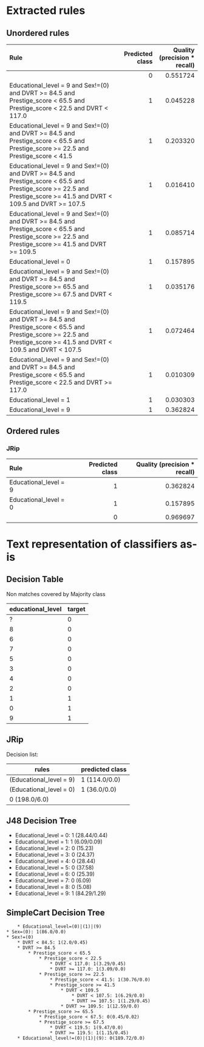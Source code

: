 # Extracted rules

## Unordered rules

| Rule | Predicted class | Quality (precision * recall) |
|:----|----:|----:|
|  | 0 | 0.551724 |
| Educational_level = 9 and Sex!=(0) and DVRT >= 84.5 and Prestige_score < 65.5 and Prestige_score < 22.5 and DVRT < 117.0 | 1 | 0.045228 |
| Educational_level = 9 and Sex!=(0) and DVRT >= 84.5 and Prestige_score < 65.5 and Prestige_score >= 22.5 and Prestige_score < 41.5 | 1 | 0.203320 |
| Educational_level = 9 and Sex!=(0) and DVRT >= 84.5 and Prestige_score < 65.5 and Prestige_score >= 22.5 and Prestige_score >= 41.5 and DVRT < 109.5 and DVRT >= 107.5 | 1 | 0.016410 |
| Educational_level = 9 and Sex!=(0) and DVRT >= 84.5 and Prestige_score < 65.5 and Prestige_score >= 22.5 and Prestige_score >= 41.5 and DVRT >= 109.5 | 1 | 0.085714 |
| Educational_level = 0 | 1 | 0.157895 |
| Educational_level = 9 and Sex!=(0) and DVRT >= 84.5 and Prestige_score >= 65.5 and Prestige_score >= 67.5 and DVRT < 119.5 | 1 | 0.035176 |
| Educational_level = 9 and Sex!=(0) and DVRT >= 84.5 and Prestige_score < 65.5 and Prestige_score >= 22.5 and Prestige_score >= 41.5 and DVRT < 109.5 and DVRT < 107.5 | 1 | 0.072464 |
| Educational_level = 9 and Sex!=(0) and DVRT >= 84.5 and Prestige_score < 65.5 and Prestige_score < 22.5 and DVRT >= 117.0 | 1 | 0.010309 |
| Educational_level = 1 | 1 | 0.030303 |
| Educational_level = 9 | 1 | 0.362824 |

## Ordered rules

### JRip

| Rule | Predicted class | Quality (precision * recall) |
|:----|----:|----:|
| Educational_level = 9 | 1 | 0.362824 |
| Educational_level = 0 | 1 | 0.157895 |
|  | 0 | 0.969697 |


# Text representation of classifiers as-is

## Decision Table

Non matches covered by Majority class

educational_level|target
---|---
?|0
8|0
6|0
7|0
5|0
3|0
4|0
2|0
1|1
0|1
9|1

## JRip

Decision list:

rules | predicted class
---|---
(Educational_level = 9)|1 (114.0/0.0)
(Educational_level = 0)|1 (36.0/0.0)
|0 (198.0/6.0)


## J48 Decision Tree

* Educational_level = 0: 1 (28.44/0.44)
* Educational_level = 1: 1 (6.09/0.09)
* Educational_level = 2: 0 (15.23)
* Educational_level = 3: 0 (24.37)
* Educational_level = 4: 0 (28.44)
* Educational_level = 5: 0 (37.58)
* Educational_level = 6: 0 (25.39)
* Educational_level = 7: 0 (6.09)
* Educational_level = 8: 0 (5.08)
* Educational_level = 9: 1 (84.29/1.29)


## SimpleCart Decision Tree

		* Educational_level=(0)|(1)|(9)
	* Sex=(0): 1(86.0/0.0)
	* Sex!=(0)
		* DVRT < 84.5: 1(2.0/0.45)
		* DVRT >= 84.5
			* Prestige_score < 65.5
				* Prestige_score < 22.5
					* DVRT < 117.0: 1(3.29/0.45)
					* DVRT >= 117.0: 1(3.09/0.0)
				* Prestige_score >= 22.5
					* Prestige_score < 41.5: 1(30.76/0.0)
					* Prestige_score >= 41.5
						* DVRT < 109.5
							* DVRT < 107.5: 1(6.29/0.0)
							* DVRT >= 107.5: 1(1.29/0.45)
						* DVRT >= 109.5: 1(12.59/0.0)
			* Prestige_score >= 65.5
				* Prestige_score < 67.5: 0(0.45/0.02)
				* Prestige_score >= 67.5
					* DVRT < 119.5: 1(9.47/0.0)
					* DVRT >= 119.5: 1(1.15/0.45)
		* Educational_level!=(0)|(1)|(9): 0(189.72/0.0)


